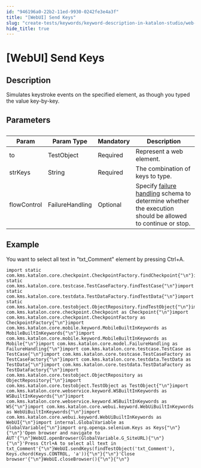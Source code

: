 ```yaml
---
id: "946196a0-22b2-11ed-9930-0242fe3e4a3f"
title: "[WebUI] Send Keys"
slug: "create-tests/keywords/keyword-description-in-katalon-studio/web-ui-keywords/webui-send-keys"
hide_title: true
---
```


# <a id="id_0" class="anchor_top_offset"/><a id="ariaid-title1" class="anchor_top_offset"/>[WebUI] Send Keys


## <a id="id_0__id_1" class="anchor_top_offset"/>Description 

              
<p xmlns="http://www.w3.org/1999/xhtml" className="p">Simulates keystroke events on the specified element, as though   you typed the value key-by-key. </p> 
      

## <a id="id_0__id_2" class="anchor_top_offset"/>Parameters 

              
<table xmlns="http://www.w3.org/1999/xhtml" className="table anchor_top_offset" id="id_0__081b4e86-d0f5-4d6f-9eb9-5fbc5c130507"><caption /><thead className="thead"><tr className><th className="entry anchor_top_offset" id="id_0__081b4e86-d0f5-4d6f-9eb9-5fbc5c130507__entry__1">Param</th><th className="entry anchor_top_offset" id="id_0__081b4e86-d0f5-4d6f-9eb9-5fbc5c130507__entry__2">Param Type</th><th className="entry anchor_top_offset" id="id_0__081b4e86-d0f5-4d6f-9eb9-5fbc5c130507__entry__3">Mandatory</th><th className="entry anchor_top_offset" id="id_0__081b4e86-d0f5-4d6f-9eb9-5fbc5c130507__entry__4">Description</th></tr></thead><tbody className="tbody"><tr className><td className="entry" headers="id_0__081b4e86-d0f5-4d6f-9eb9-5fbc5c130507__entry__1 id_0__081b4e86-d0f5-4d6f-9eb9-5fbc5c130507__entry__2 id_0__081b4e86-d0f5-4d6f-9eb9-5fbc5c130507__entry__3 id_0__081b4e86-d0f5-4d6f-9eb9-5fbc5c130507__entry__4 ">to</td><td className="entry" headers="id_0__081b4e86-d0f5-4d6f-9eb9-5fbc5c130507__entry__1 id_0__081b4e86-d0f5-4d6f-9eb9-5fbc5c130507__entry__2 id_0__081b4e86-d0f5-4d6f-9eb9-5fbc5c130507__entry__3 id_0__081b4e86-d0f5-4d6f-9eb9-5fbc5c130507__entry__4 ">TestObject</td><td className="entry" headers="id_0__081b4e86-d0f5-4d6f-9eb9-5fbc5c130507__entry__1 id_0__081b4e86-d0f5-4d6f-9eb9-5fbc5c130507__entry__2 id_0__081b4e86-d0f5-4d6f-9eb9-5fbc5c130507__entry__3 id_0__081b4e86-d0f5-4d6f-9eb9-5fbc5c130507__entry__4 ">Required</td><td className="entry" headers="id_0__081b4e86-d0f5-4d6f-9eb9-5fbc5c130507__entry__1 id_0__081b4e86-d0f5-4d6f-9eb9-5fbc5c130507__entry__2 id_0__081b4e86-d0f5-4d6f-9eb9-5fbc5c130507__entry__3 id_0__081b4e86-d0f5-4d6f-9eb9-5fbc5c130507__entry__4 ">Represent a web element.</td></tr><tr className><td className="entry" headers="id_0__081b4e86-d0f5-4d6f-9eb9-5fbc5c130507__entry__1 id_0__081b4e86-d0f5-4d6f-9eb9-5fbc5c130507__entry__2 id_0__081b4e86-d0f5-4d6f-9eb9-5fbc5c130507__entry__3 id_0__081b4e86-d0f5-4d6f-9eb9-5fbc5c130507__entry__4 ">strKeys</td><td className="entry" headers="id_0__081b4e86-d0f5-4d6f-9eb9-5fbc5c130507__entry__1 id_0__081b4e86-d0f5-4d6f-9eb9-5fbc5c130507__entry__2 id_0__081b4e86-d0f5-4d6f-9eb9-5fbc5c130507__entry__3 id_0__081b4e86-d0f5-4d6f-9eb9-5fbc5c130507__entry__4 ">String</td><td className="entry" headers="id_0__081b4e86-d0f5-4d6f-9eb9-5fbc5c130507__entry__1 id_0__081b4e86-d0f5-4d6f-9eb9-5fbc5c130507__entry__2 id_0__081b4e86-d0f5-4d6f-9eb9-5fbc5c130507__entry__3 id_0__081b4e86-d0f5-4d6f-9eb9-5fbc5c130507__entry__4 ">Required</td><td className="entry" headers="id_0__081b4e86-d0f5-4d6f-9eb9-5fbc5c130507__entry__1 id_0__081b4e86-d0f5-4d6f-9eb9-5fbc5c130507__entry__2 id_0__081b4e86-d0f5-4d6f-9eb9-5fbc5c130507__entry__3 id_0__081b4e86-d0f5-4d6f-9eb9-5fbc5c130507__entry__4 ">The combination of keys to type.</td></tr><tr className><td className="entry" headers="id_0__081b4e86-d0f5-4d6f-9eb9-5fbc5c130507__entry__1 id_0__081b4e86-d0f5-4d6f-9eb9-5fbc5c130507__entry__2 id_0__081b4e86-d0f5-4d6f-9eb9-5fbc5c130507__entry__3 id_0__081b4e86-d0f5-4d6f-9eb9-5fbc5c130507__entry__4 ">flowControl</td><td className="entry" headers="id_0__081b4e86-d0f5-4d6f-9eb9-5fbc5c130507__entry__1 id_0__081b4e86-d0f5-4d6f-9eb9-5fbc5c130507__entry__2 id_0__081b4e86-d0f5-4d6f-9eb9-5fbc5c130507__entry__3 id_0__081b4e86-d0f5-4d6f-9eb9-5fbc5c130507__entry__4 ">FailureHandling</td><td className="entry" headers="id_0__081b4e86-d0f5-4d6f-9eb9-5fbc5c130507__entry__1 id_0__081b4e86-d0f5-4d6f-9eb9-5fbc5c130507__entry__2 id_0__081b4e86-d0f5-4d6f-9eb9-5fbc5c130507__entry__3 id_0__081b4e86-d0f5-4d6f-9eb9-5fbc5c130507__entry__4 ">Optional</td><td className="entry" headers="id_0__081b4e86-d0f5-4d6f-9eb9-5fbc5c130507__entry__1 id_0__081b4e86-d0f5-4d6f-9eb9-5fbc5c130507__entry__2 id_0__081b4e86-d0f5-4d6f-9eb9-5fbc5c130507__entry__3 id_0__081b4e86-d0f5-4d6f-9eb9-5fbc5c130507__entry__4 ">Specify <a className="xref" href="/docs/maintain/configure-failure-handling-settings-in-katalon-studio">failure handling</a> schema to         determine whether the execution should be allowed to continue or         stop.</td></tr></tbody></table> 
      

## <a id="id_0__id_3" class="anchor_top_offset"/>Example 

              
<p xmlns="http://www.w3.org/1999/xhtml" className="p">You want to select all text in "txt_Comment" element by   pressing Ctrl+A.</p> 
              
<pre xmlns="http://www.w3.org/1999/xhtml" className="pre codeblock"><code>import static com.kms.katalon.core.checkpoint.CheckpointFactory.findCheckpoint{"\n"}import static com.kms.katalon.core.testcase.TestCaseFactory.findTestCase{"\n"}import static com.kms.katalon.core.testdata.TestDataFactory.findTestData{"\n"}import static com.kms.katalon.core.testobject.ObjectRepository.findTestObject{"\n"}import com.kms.katalon.core.checkpoint.Checkpoint as Checkpoint{"\n"}import com.kms.katalon.core.checkpoint.CheckpointFactory as CheckpointFactory{"\n"}import com.kms.katalon.core.mobile.keyword.MobileBuiltInKeywords as MobileBuiltInKeywords{"\n"}import com.kms.katalon.core.mobile.keyword.MobileBuiltInKeywords as Mobile{"\n"}import com.kms.katalon.core.model.FailureHandling as FailureHandling{"\n"}import com.kms.katalon.core.testcase.TestCase as TestCase{"\n"}import com.kms.katalon.core.testcase.TestCaseFactory as TestCaseFactory{"\n"}import com.kms.katalon.core.testdata.TestData as TestData{"\n"}import com.kms.katalon.core.testdata.TestDataFactory as TestDataFactory{"\n"}import com.kms.katalon.core.testobject.ObjectRepository as ObjectRepository{"\n"}import com.kms.katalon.core.testobject.TestObject as TestObject{"\n"}import com.kms.katalon.core.webservice.keyword.WSBuiltInKeywords as WSBuiltInKeywords{"\n"}import com.kms.katalon.core.webservice.keyword.WSBuiltInKeywords as WS{"\n"}import com.kms.katalon.core.webui.keyword.WebUiBuiltInKeywords as WebUiBuiltInKeywords{"\n"}import com.kms.katalon.core.webui.keyword.WebUiBuiltInKeywords as WebUI{"\n"}import internal.GlobalVariable as GlobalVariable{"\n"}import org.openqa.selenium.Keys as Keys{"\n"}{"\n"}'Open browser and navigate to AUT'{"\n"}WebUI.openBrowser(GlobalVariable.G_SiteURL){"\n"}{"\n"}'Press Ctrl+A to select all text in txt_Comment'{"\n"}WebUI.sendKeys(findTestObject('txt_Comment'), Keys.chord(Keys.CONTROL, 'a')){"\n"}{"\n"}'Close browser'{"\n"}WebUI.closeBrowser(){"\n"}{"\n"}</code></pre> 
            
